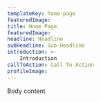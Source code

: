 ```yaml
---
templateKey: home-page
featuredImage: 
title: Home Page
featuredImage:
headline: Headline
subHeadline: Sub-Headline
introduction: >-
    Introduction
callToAction: Call To Action
profileImage:
---
```

Body content
